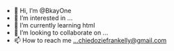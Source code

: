 - 👋 Hi, I’m @BkayOne
- 👀 I’m interested in ...
- 🌱 I’m currently learning html
- 💞️ I’m looking to collaborate on ...
- 📫 How to reach me ...chiedoziefrankelly@gmail.com

<!---
BkayOne/BkayOne is a ✨ special ✨ repository because its `README.md` (this file) appears on your GitHub profile.
You can click the Preview link to take a look at your changes.
--->
